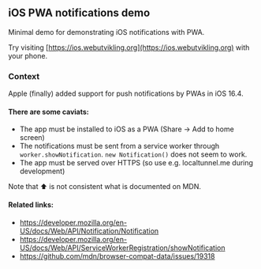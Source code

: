 ## iOS PWA notifications demo

Minimal demo for demonstrating iOS notifications with PWA.

Try visiting [https://ios.webutvikling.org](https://ios.webutvikling.org) with your phone.

### Context

Apple (finally) added support for push notifications by PWAs in iOS 16.4.

#### There are some caviats:

- The app must be installed to iOS as a PWA (Share -> Add to home screen)
- The notifications must be sent from a service worker through `worker.showNotification`.
  `new Notification()` does not seem to work.
- The app must be served over HTTPS (so use e.g. localtunnel.me during development)

Note that ⬆️ is not consistent what is documented on MDN.

#### Related links:

- https://developer.mozilla.org/en-US/docs/Web/API/Notification/Notification
- https://developer.mozilla.org/en-US/docs/Web/API/ServiceWorkerRegistration/showNotification
- https://github.com/mdn/browser-compat-data/issues/19318
